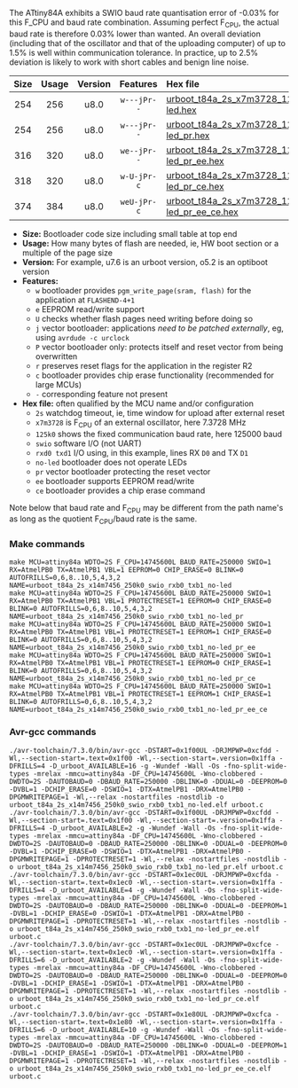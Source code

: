 The ATtiny84A exhibits a SWIO baud rate quantisation error of -0.03% for this F_CPU and baud rate combination. Assuming perfect F<sub>CPU</sub>, the actual baud rate is therefore 0.03% lower than wanted. An overall deviation (including that of the oscillator and that of the uploading computer) of up to 1.5% is well within communication tolerance. In practice, up to 2.5% deviation is likely to work with short cables and benign line noise.

|Size|Usage|Version|Features|Hex file|
|:-:|:-:|:-:|:-:|:--|
|254|256|u8.0|`w---jPr--`|[urboot_t84a_2s_x7m3728_125k0_swio_rxb0_txb1_no-led.hex](https://raw.githubusercontent.com/stefanrueger/urboot.hex/main/mcus/attiny84a/watchdog_2_s/external_oscillator_x/%2B7m372800_hz/%2B125k0_baud/swio_rxb0_txb1/no-led/urboot_t84a_2s_x7m3728_125k0_swio_rxb0_txb1_no-led.hex)|
|254|256|u8.0|`w---jPr--`|[urboot_t84a_2s_x7m3728_125k0_swio_rxb0_txb1_no-led_pr.hex](https://raw.githubusercontent.com/stefanrueger/urboot.hex/main/mcus/attiny84a/watchdog_2_s/external_oscillator_x/%2B7m372800_hz/%2B125k0_baud/swio_rxb0_txb1/no-led/urboot_t84a_2s_x7m3728_125k0_swio_rxb0_txb1_no-led_pr.hex)|
|316|320|u8.0|`we--jPr--`|[urboot_t84a_2s_x7m3728_125k0_swio_rxb0_txb1_no-led_pr_ee.hex](https://raw.githubusercontent.com/stefanrueger/urboot.hex/main/mcus/attiny84a/watchdog_2_s/external_oscillator_x/%2B7m372800_hz/%2B125k0_baud/swio_rxb0_txb1/no-led/urboot_t84a_2s_x7m3728_125k0_swio_rxb0_txb1_no-led_pr_ee.hex)|
|318|320|u8.0|`w-U-jPr-c`|[urboot_t84a_2s_x7m3728_125k0_swio_rxb0_txb1_no-led_pr_ce.hex](https://raw.githubusercontent.com/stefanrueger/urboot.hex/main/mcus/attiny84a/watchdog_2_s/external_oscillator_x/%2B7m372800_hz/%2B125k0_baud/swio_rxb0_txb1/no-led/urboot_t84a_2s_x7m3728_125k0_swio_rxb0_txb1_no-led_pr_ce.hex)|
|374|384|u8.0|`weU-jPr-c`|[urboot_t84a_2s_x7m3728_125k0_swio_rxb0_txb1_no-led_pr_ee_ce.hex](https://raw.githubusercontent.com/stefanrueger/urboot.hex/main/mcus/attiny84a/watchdog_2_s/external_oscillator_x/%2B7m372800_hz/%2B125k0_baud/swio_rxb0_txb1/no-led/urboot_t84a_2s_x7m3728_125k0_swio_rxb0_txb1_no-led_pr_ee_ce.hex)|

- **Size:** Bootloader code size including small table at top end
- **Usage:** How many bytes of flash are needed, ie, HW boot section or a multiple of the page size
- **Version:** For example, u7.6 is an urboot version, o5.2 is an optiboot version
- **Features:**
  + `w` bootloader provides `pgm_write_page(sram, flash)` for the application at `FLASHEND-4+1`
  + `e` EEPROM read/write support
  + `U` checks whether flash pages need writing before doing so
  + `j` vector bootloader: applications *need to be patched externally*, eg, using `avrdude -c urclock`
  + `P` vector bootloader only: protects itself and reset vector from being overwritten
  + `r` preserves reset flags for the application in the register R2
  + `c` bootloader provides chip erase functionality (recommended for large MCUs)
  + `-` corresponding feature not present
- **Hex file:** often qualified by the MCU name and/or configuration
  + `2s` watchdog timeout, ie, time window for upload after external reset
  + `x7m3728` is F<sub>CPU</sub> of an external oscillator, here 7.3728 MHz
  + `125k0` shows the fixed communication baud rate, here 125000 baud
  + `swio` software I/O (not UART)
  + `rxd0 txd1` I/O using, in this example, lines RX `D0` and TX `D1`
  + `no-led` bootloader does not operate LEDs
  + `pr` vector bootloader protecting the reset vector
  + `ee` bootloader supports EEPROM read/write
  + `ce` bootloader provides a chip erase command


Note below that baud rate and F<sub>CPU</sub> may be different from the path name's as long as the quotient F<sub>CPU</sub>/baud rate is the same.

### Make commands
```
make MCU=attiny84a WDTO=2S F_CPU=14745600L BAUD_RATE=250000 SWIO=1 RX=AtmelPB0 TX=AtmelPB1 VBL=1 EEPROM=0 CHIP_ERASE=0 BLINK=0 AUTOFRILLS=0,6,8..10,5,4,3,2 NAME=urboot_t84a_2s_x14m7456_250k0_swio_rxb0_txb1_no-led
make MCU=attiny84a WDTO=2S F_CPU=14745600L BAUD_RATE=250000 SWIO=1 RX=AtmelPB0 TX=AtmelPB1 VBL=1 PROTECTRESET=1 EEPROM=0 CHIP_ERASE=0 BLINK=0 AUTOFRILLS=0,6,8..10,5,4,3,2 NAME=urboot_t84a_2s_x14m7456_250k0_swio_rxb0_txb1_no-led_pr
make MCU=attiny84a WDTO=2S F_CPU=14745600L BAUD_RATE=250000 SWIO=1 RX=AtmelPB0 TX=AtmelPB1 VBL=1 PROTECTRESET=1 EEPROM=1 CHIP_ERASE=0 BLINK=0 AUTOFRILLS=0,6,8..10,5,4,3,2 NAME=urboot_t84a_2s_x14m7456_250k0_swio_rxb0_txb1_no-led_pr_ee
make MCU=attiny84a WDTO=2S F_CPU=14745600L BAUD_RATE=250000 SWIO=1 RX=AtmelPB0 TX=AtmelPB1 VBL=1 PROTECTRESET=1 EEPROM=0 CHIP_ERASE=1 BLINK=0 AUTOFRILLS=0,6,8..10,5,4,3,2 NAME=urboot_t84a_2s_x14m7456_250k0_swio_rxb0_txb1_no-led_pr_ce
make MCU=attiny84a WDTO=2S F_CPU=14745600L BAUD_RATE=250000 SWIO=1 RX=AtmelPB0 TX=AtmelPB1 VBL=1 PROTECTRESET=1 EEPROM=1 CHIP_ERASE=1 BLINK=0 AUTOFRILLS=0,6,8..10,5,4,3,2 NAME=urboot_t84a_2s_x14m7456_250k0_swio_rxb0_txb1_no-led_pr_ee_ce
```

### Avr-gcc commands
```
./avr-toolchain/7.3.0/bin/avr-gcc -DSTART=0x1f00UL -DRJMPWP=0xcfdd -Wl,--section-start=.text=0x1f00 -Wl,--section-start=.version=0x1ffa -DFRILLS=4 -D_urboot_AVAILABLE=16 -g -Wundef -Wall -Os -fno-split-wide-types -mrelax -mmcu=attiny84a -DF_CPU=14745600L -Wno-clobbered -DWDTO=2S -DAUTOBAUD=0 -DBAUD_RATE=250000 -DBLINK=0 -DDUAL=0 -DEEPROM=0 -DVBL=1 -DCHIP_ERASE=0 -DSWIO=1 -DTX=AtmelPB1 -DRX=AtmelPB0 -DPGMWRITEPAGE=1 -Wl,--relax -nostartfiles -nostdlib -o urboot_t84a_2s_x14m7456_250k0_swio_rxb0_txb1_no-led.elf urboot.c
./avr-toolchain/7.3.0/bin/avr-gcc -DSTART=0x1f00UL -DRJMPWP=0xcfdd -Wl,--section-start=.text=0x1f00 -Wl,--section-start=.version=0x1ffa -DFRILLS=4 -D_urboot_AVAILABLE=2 -g -Wundef -Wall -Os -fno-split-wide-types -mrelax -mmcu=attiny84a -DF_CPU=14745600L -Wno-clobbered -DWDTO=2S -DAUTOBAUD=0 -DBAUD_RATE=250000 -DBLINK=0 -DDUAL=0 -DEEPROM=0 -DVBL=1 -DCHIP_ERASE=0 -DSWIO=1 -DTX=AtmelPB1 -DRX=AtmelPB0 -DPGMWRITEPAGE=1 -DPROTECTRESET=1 -Wl,--relax -nostartfiles -nostdlib -o urboot_t84a_2s_x14m7456_250k0_swio_rxb0_txb1_no-led_pr.elf urboot.c
./avr-toolchain/7.3.0/bin/avr-gcc -DSTART=0x1ec0UL -DRJMPWP=0xcfda -Wl,--section-start=.text=0x1ec0 -Wl,--section-start=.version=0x1ffa -DFRILLS=4 -D_urboot_AVAILABLE=4 -g -Wundef -Wall -Os -fno-split-wide-types -mrelax -mmcu=attiny84a -DF_CPU=14745600L -Wno-clobbered -DWDTO=2S -DAUTOBAUD=0 -DBAUD_RATE=250000 -DBLINK=0 -DDUAL=0 -DEEPROM=1 -DVBL=1 -DCHIP_ERASE=0 -DSWIO=1 -DTX=AtmelPB1 -DRX=AtmelPB0 -DPGMWRITEPAGE=1 -DPROTECTRESET=1 -Wl,--relax -nostartfiles -nostdlib -o urboot_t84a_2s_x14m7456_250k0_swio_rxb0_txb1_no-led_pr_ee.elf urboot.c
./avr-toolchain/7.3.0/bin/avr-gcc -DSTART=0x1ec0UL -DRJMPWP=0xcfce -Wl,--section-start=.text=0x1ec0 -Wl,--section-start=.version=0x1ffa -DFRILLS=6 -D_urboot_AVAILABLE=2 -g -Wundef -Wall -Os -fno-split-wide-types -mrelax -mmcu=attiny84a -DF_CPU=14745600L -Wno-clobbered -DWDTO=2S -DAUTOBAUD=0 -DBAUD_RATE=250000 -DBLINK=0 -DDUAL=0 -DEEPROM=0 -DVBL=1 -DCHIP_ERASE=1 -DSWIO=1 -DTX=AtmelPB1 -DRX=AtmelPB0 -DPGMWRITEPAGE=1 -DPROTECTRESET=1 -Wl,--relax -nostartfiles -nostdlib -o urboot_t84a_2s_x14m7456_250k0_swio_rxb0_txb1_no-led_pr_ce.elf urboot.c
./avr-toolchain/7.3.0/bin/avr-gcc -DSTART=0x1e80UL -DRJMPWP=0xcfca -Wl,--section-start=.text=0x1e80 -Wl,--section-start=.version=0x1ffa -DFRILLS=6 -D_urboot_AVAILABLE=10 -g -Wundef -Wall -Os -fno-split-wide-types -mrelax -mmcu=attiny84a -DF_CPU=14745600L -Wno-clobbered -DWDTO=2S -DAUTOBAUD=0 -DBAUD_RATE=250000 -DBLINK=0 -DDUAL=0 -DEEPROM=1 -DVBL=1 -DCHIP_ERASE=1 -DSWIO=1 -DTX=AtmelPB1 -DRX=AtmelPB0 -DPGMWRITEPAGE=1 -DPROTECTRESET=1 -Wl,--relax -nostartfiles -nostdlib -o urboot_t84a_2s_x14m7456_250k0_swio_rxb0_txb1_no-led_pr_ee_ce.elf urboot.c
```

